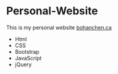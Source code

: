 # Personal-Website
This is my personal website [bohanchen.ca](https://bohanchen.ca/) 
  * Html
  * CSS
  * Bootstrap
  * JavaScript
  * jQuery 
